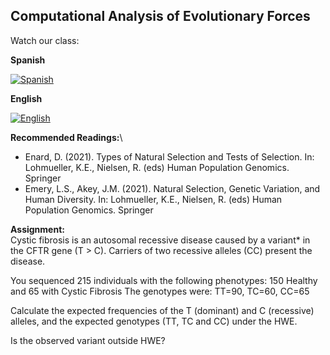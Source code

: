 ## Computational Analysis of Evolutionary Forces 

Watch our class:

**Spanish**

[![Spanish](https://img.youtube.com/vi/IhkkhgQ0qs0/0.jpg=300x200)](https://youtube.com/watch?v=IhkkhgQ0qs0)

**English** 

[![English](https://img.youtube.com/vi/cBQmOAiOBk0/0.jpg=300x200)](https://youtube.com/watch?v=cBQmOAiOBk0)

**Recommended Readings:**\
- Enard, D. (2021). Types of Natural Selection and Tests of Selection. In: Lohmueller, K.E., Nielsen, R. (eds) Human Population Genomics. Springer
- Emery, L.S., Akey, J.M. (2021). Natural Selection, Genetic Variation, and Human Diversity. In: Lohmueller, K.E., Nielsen, R. (eds) Human Population Genomics. Springer

**Assignment:**\
Cystic fibrosis is an autosomal recessive disease caused by a variant* in the CFTR gene (T > C). Carriers of two recessive alleles (CC) present the disease.

You sequenced 215 individuals with the following phenotypes:
    150 Healthy and 65 with Cystic Fibrosis
    The genotypes were: TT=90, TC=60, CC=65

Calculate the expected frequencies of the T (dominant) and C (recessive) alleles, and the expected genotypes (TT, TC and CC) under the HWE.

Is the observed variant outside HWE?
